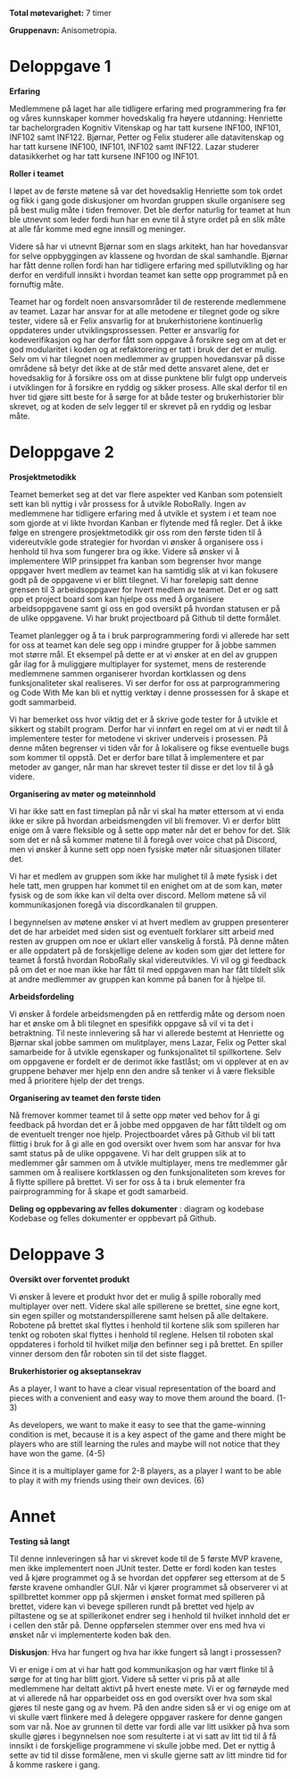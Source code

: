 **Total møtevarighet:** 7 timer

**Gruppenavn:** Anisometropia.

# Deloppgave 1

**Erfaring** 

Medlemmene på laget har alle tidligere erfaring med programmering fra før og våres kunnskaper kommer hovedskalig fra høyere utdanning:
Henriette tar bachelorgraden Kognitiv Vitenskap og har tatt kursene INF100, INF101, INF102 samt INF122.
Bjørnar, Petter og Felix studerer alle datavitenskap og har tatt kursene INF100, INF101, INF102 samt INF122.
Lazar studerer datasikkerhet og har tatt kursene INF100 og INF101.

**Roller i teamet**

I løpet av de første møtene så var det hovedsaklig Henriette som tok ordet og fikk i gang gode diskusjoner om hvordan gruppen skulle organisere seg på best mulig måte i tiden fremover. Det ble derfor naturlig for teamet at hun ble utnevnt som leder fordi hun har en evne til å styre ordet på en slik måte at alle får komme med egne innsill og meninger.

Videre så har vi utnevnt Bjørnar som en slags arkitekt, han har hovedansvar for selve oppbyggingen av klassene og hvordan de skal samhandle. Bjørnar har fått denne rollen fordi han har tidligere erfaring med spillutvikling og har derfor en verdifull innsikt i hvordan teamet kan sette opp programmet på en fornuftig måte.

Teamet har og fordelt noen ansvarsområder til de resterende medlemmene av teamet. Lazar har ansvar for at alle metodene er tilegnet gode og sikre tester, videre så er Felix ansvarlig for at brukerhistoriene kontinuerlig oppdateres under utviklingsprossessen. Petter er ansvarlig for kodeverifikasjon og har derfor fått som oppgave å forsikre seg om at det er god modularitet i koden og at refaktorering er tatt i bruk der det er mulig. Selv om vi har tilegnet noen medlemmer av gruppen hovedansvar på disse områdene så betyr det ikke at de står med dette ansvaret alene, det er hovedsaklig for å forsikre oss om at disse punktene blir fulgt opp  underveis i utviklingen for å forsikre en ryddig og sikker prosess. Alle skal derfor til en hver tid gjøre sitt beste for å sørge for at både tester og brukerhistorier blir skrevet, og at koden de selv legger til er skrevet på en ryddig og lesbar måte.

# Deloppgave 2 

**Prosjektmetodikk** 

Teamet bemerket seg at det var flere aspekter ved Kanban som potensielt sett kan bli nyttig i vår prossess for å utvikle RoboRally. Ingen av medlemmene har tidligere erfaring med å utvikle et system i et team noe som gjorde at vi likte hvordan Kanban er flytende med få regler. Det å ikke følge en strengere prosjektmetodikk gir oss rom den første tiden til å videreutvikle gode strategier for hvordan vi ønsker å organisere oss i henhold til hva som fungerer bra og ikke. Videre så ønsker vi å implementere WIP prinsippet fra kanban som begrenser hvor mange oppgaver hvert medlem av teamet kan ha samtidig slik at vi kan fokusere godt på de oppgavene vi er blitt tilegnet. Vi har foreløpig satt denne grensen til 3 arbeidsoppgaver for hvert medlem av teamet. Det er og satt opp et project board som kan hjelpe oss med å organisere arbeidsoppgavene samt gi oss en god oversikt på hvordan statusen er på de ulike oppgavene. Vi har brukt projectboard på Github til dette formålet.

Teamet planlegger og å ta i bruk parprogrammering fordi vi allerede har sett for oss at teamet kan dele seg opp i mindre grupper for å jobbe sammen mot større mål. Et eksempel på dette er at vi ønsker at en del av gruppen går ilag for å muliggjøre multiplayer for systemet, mens de resterende medlemmene sammen organiserer hvordan kortklassen og dens funksjonaliteter skal realiseres. Vi ser derfor for oss at parprogrammering og Code With Me kan bli et nyttig verktøy i denne prossessen for å skape et godt sammarbeid.

Vi har bemerket oss hvor viktig det er å skrive gode tester for å utvikle et sikkert og stabilt program. Derfor har vi innført en regel om at vi er nødt til å implementere tester for metodene vi skriver underveis i prosessen. På denne måten begrenser vi tiden vår for å lokalisere og fikse eventuelle bugs som kommer til oppstå. Det er derfor bare tillat å implementere et par metoder av ganger, når man har skrevet tester til disse er det lov til å gå videre.

**Organisering av møter og møteinnhold**

Vi har ikke satt en fast timeplan på når vi skal ha møter ettersom at vi enda ikke er sikre på hvordan arbeidsmengden vil bli fremover. Vi er derfor blitt enige om å være fleksible og å  sette opp møter når det er behov for det. Slik som det er nå så kommer møtene til å foregå over voice chat på Discord, men vi ønsker å kunne sett opp noen fysiske møter når situasjonen tillater det.

Vi har et medlem av gruppen som ikke har mulighet til å møte fysisk i det hele tatt, men gruppen har kommet til en enighet om at de som kan, møter fysisk og de som ikke kan vil delta over discord. Mellom møtene så vil kommunikasjonen foregå via discordkanalen til gruppen.

I begynnelsen av møtene ønsker vi at hvert medlem av gruppen presenterer det de har arbeidet med siden sist og eventuelt forklarer sitt arbeid med resten av gruppen om noe er uklart eller vanskelig å forstå. På denne måten er alle oppdatert på de forskjellige delene av koden som gjør det lettere for teamet å forstå hvordan RoboRally skal videreutvikles. Vi vil og gi feedback på om det er noe man ikke har fått til med oppgaven man har fått tildelt slik at andre medlemmer av gruppen kan komme på banen for å hjelpe til.

**Arbeidsfordeling**

Vi ønsker å fordele arbeidsmengden på en rettferdig måte og dersom noen har et ønske om å bli tilegnet en spesifikk oppgave så vil vi ta det i betraktning. Til neste innlevering så har vi allerede bestemt at Henriette og Bjørnar skal jobbe sammen om mulitplayer, mens Lazar, Felix og Petter skal samarbeide for å utvikle egenskaper og funksjonalitet til spillkortene. Selv om oppgavene er fordelt er de derimot ikke fastlåst; om vi opplever at en av gruppene behøver mer hjelp enn den andre så tenker vi å være fleksible med å prioritere hjelp der det trengs.

**Organisering av teamet den første tiden**

Nå fremover kommer teamet til å sette opp møter ved behov for å gi feedback på hvordan det er å jobbe med oppgaven de har fått tildelt og om de eventuelt trenger noe hjelp. Projectboardet våres på Github vil bli tatt flittig i bruk for å gi alle en god oversikt over hvem som har ansvar for hva samt status på de ulike oppgavene. Vi har delt gruppen slik at to medlemmer går sammen om å utvikle multiplayer, mens tre medlemmer går sammen om å realisere kortklassen og den funksjonaliteten som kreves for å flytte spillere på brettet. Vi ser for oss å ta i bruk elementer fra pairprogramming for å skape et godt samarbeid. 

**Deling og oppbevaring av felles dokumenter** : diagram og kodebase
Kodebase og felles dokumenter er oppbevart på Github.
 

# Deloppave 3 

**Oversikt over forventet produkt**

Vi ønsker å levere et produkt hvor det er mulig å spille roborally med multiplayer over nett. Videre skal alle spillerene se brettet, sine egne kort, sin egen spiller og motstanderspillerene samt helsen på alle deltakere. Robotene på brettet skal flyttes i henhold til kortene slik som spilleren har tenkt og roboten skal flyttes i henhold til reglene. Helsen til roboten skal oppdateres i forhold til hvilket miljø den befinner seg i på brettet. En spiller vinner dersom den får roboten sin til det siste flagget.

**Brukerhistorier og akseptansekrav** 

As a player, I want to have a clear visual representation of the board and pieces with a convenient and easy way to move them around the board. (1-3)


As developers, we want to make it easy to see that the game-winning condition is met, because it is a key aspect of the game and there might be players who are still learning the rules and maybe will not notice that they have won the game. (4-5)


Since it is a multiplayer game for 2-8 players, as a player I want to be able to play it with my friends using their own devices. (6)


# Annet 

**Testing så langt**

Til denne innleveringen så har vi skrevet kode til de 5 første MVP kravene, men ikke implementert noen JUnit tester. Dette er fordi koden kan testes ved å kjøre programmet og å se hvordan det oppfører seg ettersom at de 5 første kravene omhandler GUI. Når vi kjører programmet så observerer vi at spillbrettet kommer opp på skjermen i ønsket format med spilleren på brettet, videre kan vi bevege spilleren rundt på brettet ved hjelp av piltastene og se at spillerikonet endrer seg i henhold til hvilket innhold det er i cellen den står på. Denne oppførselen stemmer over ens med hva vi ønsket når vi implementerte koden bak den.

**Diskusjon**: Hva har fungert og hva har ikke fungert så langt i prossessen? 

Vi er enige i om at vi har hatt god kommunikasjon og har vært flinke til å sørge for at ting har blitt gjort. Videre så setter vi pris på at alle medlemmene har deltatt aktivt på hvert eneste møte. Vi er og førnøyde med at vi allerede nå har opparbeidet oss en god oversikt over hva som skal gjøres til neste gang og av hvem. På den andre siden så er vi og enige om at vi skulle vært flinkere med å delegere oppgaver raskere for denne gangen som var nå. Noe av grunnen til dette var fordi alle var litt usikker på hva som skulle gjøres i begynnelsen noe som resulterte i at vi satt av litt tid til å få innsikt i de forskjellige programmene vi skulle jobbe med. Det er nyttig å sette av tid til disse formålene, men vi skulle gjerne satt av litt mindre tid for å komme raskere i gang. 

